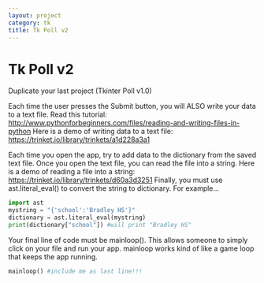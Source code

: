 ```yaml
---
layout: project
category: tk
title: Tk Poll v2
---
```


# Tk Poll v2

Duplicate your last project (Tkinter Poll v1.0)

Each time the user presses the Submit button, you will ALSO write your data to a text file. Read this tutorial: http://www.pythonforbeginners.com/files/reading-and-writing-files-in-python Here is a demo of writing data to a text file: https://trinket.io/library/trinkets/a1d228a3a1

Each time you open the app, try to add data to the dictionary from the saved text file. Once you open the text file, you can read the file into a string. Here is a demo of reading a file into a string: https://trinket.io/library/trinkets/d60a3d3251 Finally, you must use ast.literal_eval() to convert the string to dictionary. For example...
``` python
import ast
mystring = "{'school':'Bradley HS'}"
dictionary = ast.literal_eval(mystring)
print(dictionary["school"]) #will print "Bradley HS"
```


Your final line of code must be mainloop(). This allows someone to simply click on your file and run your app. mainloop works kind of like a game loop that keeps the app running.
```python
mainloop() #include me as last line!!!
```
